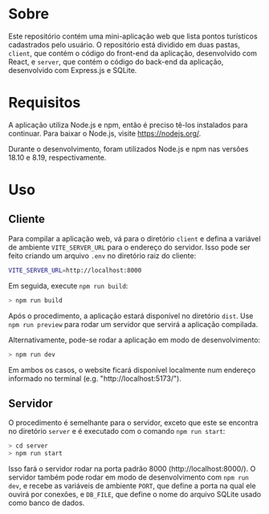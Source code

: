# Sobre

Este repositório contém uma mini-aplicação web que lista pontos turísticos
cadastrados pelo usuário. O repositório está dividido em duas pastas, `client`,
que contém o código do front-end da aplicação, desenvolvido com React, e `server`,
que contém o código do back-end da aplicação, desenvolvido com Express.js e SQLite.

# Requisitos

A aplicação utiliza Node.js e npm, então é preciso tê-los instalados para continuar.
Para baixar o Node.js, visite https://nodejs.org/.

Durante o desenvolvimento, foram utilizados Node.js e npm nas versões 18.10 e 8.19,
respectivamente.

# Uso

## Cliente

Para compilar a aplicação web, vá para o diretório `client` e defina a variável
de ambiente `VITE_SERVER_URL` para o endereço do servidor. Isso pode ser feito
criando um arquivo `.env` no diretório raiz do cliente:

```sh
VITE_SERVER_URL=http://localhost:8000
```

Em seguida, execute `npm run build`:

```sh
> npm run build
```

Após o procedimento, a aplicação estará disponível no diretório `dist`. Use `npm run preview`
para rodar um servidor que servirá a aplicação compilada.

Alternativamente, pode-se rodar a aplicação em modo de desenvolvimento:

```sh
> npm run dev
```

Em ambos os casos, o website ficará disponível localmente num endereço informado no terminal
(e.g. "http://localhost:5173/").

## Servidor

O procedimento é semelhante para o servidor, exceto que este se encontra no diretório
`server` e é executado com o comando `npm run start`:

```sh
> cd server
> npm run start
```

Isso fará o servidor rodar na porta padrão 8000 (http://localhost:8000/). O servidor
também pode rodar em modo de desenvolvimento com `npm run dev`, e recebe as variáveis
de ambiente `PORT`, que define a porta na qual ele ouvirá por conexões, e `DB_FILE`,
que define o nome do arquivo SQLite usado como banco de dados.
